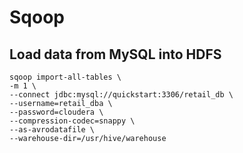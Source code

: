 # Sqoop

## Load data from MySQL into HDFS
```
sqoop import-all-tables \
-m 1 \
--connect jdbc:mysql://quickstart:3306/retail_db \
--username=retail_dba \
--password=cloudera \
--compression-codec=snappy \
--as-avrodatafile \
--warehouse-dir=/usr/hive/warehouse
```
